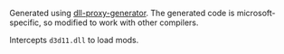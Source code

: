Generated using [dll-proxy-generator](https://github.com/maluramichael/dll-proxy-generator).
The generated code is microsoft-specific, so modified to work with other compilers.

Intercepts `d3d11.dll` to load mods.
